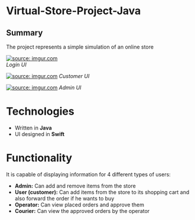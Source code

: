 # Virtual-Store-Project-Java

## Summary

 The project represents a simple simulation of an online store
 
<a href="https://imgur.com/stFDy4R"><img src="https://i.imgur.com/stFDy4R.png" title="source: imgur.com" /></a> <br>
*Login UI*

<a href="https://imgur.com/xnBxeul"><img src="https://i.imgur.com/xnBxeul.png" title="source: imgur.com" /></a>
*Customer UI*

<a href="https://imgur.com/qo2lv84"><img src="https://i.imgur.com/qo2lv84.png" title="source: imgur.com" /></a>
*Admin UI*

# Technologies

- Written in **Java**
- UI designed in **Swift**

# Functionality

It is capable of displaying information for 4 different types of users:
- **Admin:** Can add and remove items from the store
- **User (customer):** Can add items from the store to its shopping cart and also forward the order if he wants to buy
- **Operator:** Can view placed orders and approve them
- **Courier:** Can view the approved orders by the operator


<!--stackedit_data:
eyJoaXN0b3J5IjpbMTg2NTI1MTYxNiwxNjcxMTk2Mjk4XX0=
-->